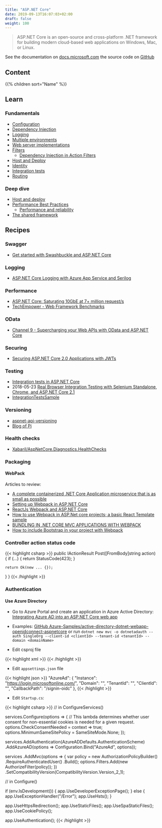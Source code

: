 ```yaml
---
title: "ASP.NET Core"
date: 2019-09-13T16:07:03+02:00
draft: false
weight: 100
---
```


> ASP.NET Core is an open-source and cross-platform .NET framework for building modern cloud-based web applications on Windows, Mac, or Linux.

See the documentation on [docs.microsoft.com](https://docs.microsoft.com/en-us/aspnet/#pivot=core) the source code on [GitHub](https://github.com/aspnet/AspNetCore)

## Content

{{% children sort="Name" %}}

## Learn

### Fundamentals

- [Configuration](https://docs.microsoft.com/en-us/aspnet/core/fundamentals/configuration/)
- [Dependency Injection](https://docs.microsoft.com/en-us/aspnet/core/fundamentals/dependency-injection)
- [Logging](https://docs.microsoft.com/en-us/aspnet/core/fundamentals/logging/)
- [Multiple environments](https://docs.microsoft.com/en-us/aspnet/core/fundamentals/environments)
- [Web server implementations](https://docs.microsoft.com/en-us/aspnet/core/fundamentals/servers/)
- [Filters](https://docs.microsoft.com/en-us/aspnet/core/mvc/controllers/filters)
  - [Dependency Injection in Action Filters](https://www.devtrends.co.uk/blog/dependency-injection-in-action-filters-in-asp.net-core)
- [Host and Deploy](https://docs.microsoft.com/en-us/aspnet/core/host-and-deploy/index)
- [Identity](https://docs.microsoft.com/en-us/aspnet/core/security/authentication/identity)
- [Integration tests](https://docs.microsoft.com/en-us/aspnet/core/test/integration-tests)
- [Routing](https://docs.microsoft.com/en-us/aspnet/core/fundamentals/routing)

### Deep dive

- [Host and deploy](https://docs.microsoft.com/en-us/aspnet/core/host-and-deploy/)
- [Performance Best Practices](https://docs.microsoft.com/en-us/aspnet/core/performance/performance-best-practices)
  - [Performance and reliability](https://docs.microsoft.com/en-us/aspnet/core/performance/performance-best-practices?view=aspnetcore-3.0#performance-and-reliability)
- [The shared framework](https://natemcmaster.com/blog/2018/08/29/netcore-primitives-2/)

## Recipes

### Swagger

- [Get started with Swashbuckle and ASP.NET Core](https://docs.microsoft.com/en-us/aspnet/core/tutorials/getting-started-with-swashbuckle)

### Logging

- [ASP.NET Core Logging with Azure App Service and Serilog](https://devblogs.microsoft.com/aspnet/asp-net-core-logging/)

### Performance

- [ASP.NET Core: Saturating 10GbE at 7+ million request/s](https://www.ageofascent.com/2019/02/04/asp-net-core-saturating-10gbe-at-7-million-requests-per-second/)
- [TechEmpower - Web Framework Benchmarks](https://www.techempower.com/benchmarks/)

### OData

- [Channel 9 - Supercharging your Web APIs with OData and ASP.NET Core](https://channel9.msdn.com/Shows/On-NET/Supercharging-your-Web-APIs-with-OData-and-ASPNET-Core)

### Securing

- [Securing ASP.NET Core 2.0 Applications with JWTs](https://auth0.com/blog/securing-asp-dot-net-core-2-applications-with-jwts/)

### Testing

- [Integration tests in ASP.NET Core](https://docs.microsoft.com/en-us/aspnet/core/test/integration-tests)
- 2018-05-23 [Real Browser Integration Testing with Selenium Standalone, Chrome, and ASP.NET Core 2.1](https://www.hanselman.com/blog/RealBrowserIntegrationTestingWithSeleniumStandaloneChromeAndASPNETCore21.aspx)
- [IntegrationTestsSample](https://github.com/aspnet/AspNetCore.Docs/tree/master/aspnetcore/test/integration-tests/samples/2.x/IntegrationTestsSample)

### Versioning

- [aspnet-api-versioning](https://github.com/Microsoft/aspnet-api-versioning)
- [Blog of Pi](https://www.blogofpi.com/versioning-web-api/)

### Health checks

- [Xabaril/AspNetCore.Diagnostics.HealthChecks](https://github.com/Xabaril/AspNetCore.Diagnostics.HealthChecks)

### Packaging

#### WebPack

Articles to review:

- [A complete containerized .NET Core Application microservice that is as small as possible](https://www.ryansouthgate.com/2017/08/29/asp-net-core-and-webpack-part-1/)
- [Setting up Webpack in ASP.NET Core](https://cecilphillip.com/setting-up-webpack-in-asp-net-core/)
- [ReactJs Webpack and ASP.NET Core](https://sensibledev.com/reactjs-webpack-and-asp-net-core/#postSummary)
- [How to use Webpack in ASP.Net core projects; a basic React Template sample](https://codeburst.io/how-to-use-webpack-in-asp-net-core-projects-a-basic-react-template-sample-25a3681a5fc2)
- [BUNDLING IN .NET CORE MVC APPLICATIONS WITH WEBPACK](https://dotnetcore.gaprogman.com/2017/01/05/bundling-in-net-core-mvc-applications-with-webpack/)
- [How to include Bootstrap in your project with Webpack](https://stevenwestmoreland.com/2018/01/how-to-include-bootstrap-in-your-project-with-webpack.html)

### Controller action status code

{{< highlight csharp >}}
public IActionResult Post([FromBody]string action)
{
    if (...)
    {
        return StatusCode(423);
    }

    return Ok(new ... {});
  }
}
{{< /highlight >}}

### Authentication

#### Use Azure Directory

- Go to Azure Portal and create an application in Azure Active Directory: [Integrating Azure AD into an ASP.NET Core web app](https://azure.microsoft.com/en-us/resources/samples/active-directory-dotnet-webapp-openidconnect-aspnetcore/)

- Examples: [GitHub Azure-Samples/active-directory-dotnet-webapp-openidconnect-aspnetcore](https://github.com/Azure-Samples/active-directory-dotnet-webapp-openidconnect-aspnetcore) or run `dotnet new mvc -o dotnetadauth --auth SingleOrg --client-id <clientId> --tenant-id <tenantId> --domain <domainName>`

- Edit csproj file

{{< highlight xml >}}
<PackageReference Include="Microsoft.AspNetCore.Authentication.AzureAD.UI" Version="2.1.1" />
{{< /highlight >}}

- Edit `appsettings.json` file

{{< highlight json >}}
"AzureAd": {
  "Instance": "https://login.microsoftonline.com/",
  "Domain": "<domainName>",
  "TenantId": "<tenantId>",
  "ClientId": "<clientId>",
  "CallbackPath": "/signin-oidc"
},
{{< /highlight >}}

- Edit `Startup.cs`:

{{< highlight csharp >}}
// in ConfigureServices()

services.Configure<CookiePolicyOptions>(options =>
{
    // This lambda determines whether user consent for non-essential cookies is needed for a given request.
    options.CheckConsentNeeded = context => true;
    options.MinimumSameSitePolicy = SameSiteMode.None;
});

services.AddAuthentication(AzureADDefaults.AuthenticationScheme)
    .AddAzureAD(options => Configuration.Bind("AzureAd", options));

services
    .AddMvc(options =>
    {
        var policy = new AuthorizationPolicyBuilder()
            .RequireAuthenticatedUser()
            .Build();
        options.Filters.Add(new AuthorizeFilter(policy));
    })
    .SetCompatibilityVersion(CompatibilityVersion.Version_2_1);

// in Configure()

if (env.IsDevelopment())
{
    app.UseDeveloperExceptionPage();
}
else
{
    app.UseExceptionHandler("/Error");
    app.UseHsts();
}

app.UseHttpsRedirection();
app.UseStaticFiles();
app.UseSpaStaticFiles();
app.UseCookiePolicy();

app.UseAuthentication();
{{< /highlight >}}
